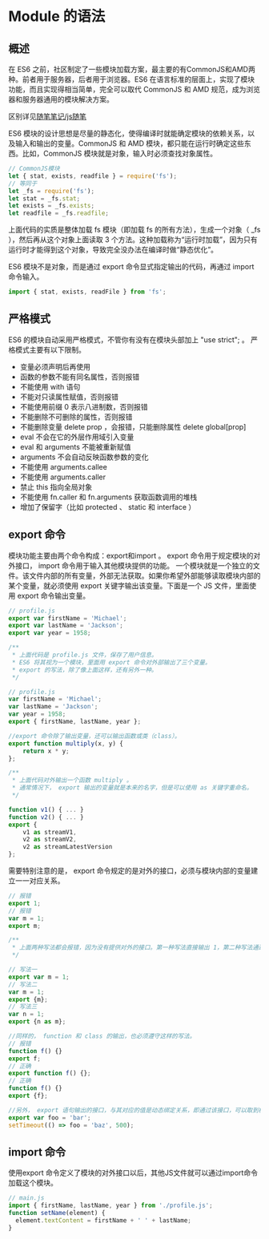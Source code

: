 # Module 的语法
## 概述
在 ES6 之前，社区制定了一些模块加载方案，最主要的有CommonJS和AMD两种。前者用于服务器，后者用于浏览器。ES6 在语言标准的层面上，实现了模块功能，而且实现得相当简单，完全可以取代 CommonJS 和 AMD 规范，成为浏览器和服务器通用的模块解决方案。

区别详见[随笔笔记/js随笔](../../notes/JS/modules.md)

ES6 模块的设计思想是尽量的静态化，使得编译时就能确定模块的依赖关系，以及输入和输出的变量。CommonJS 和 AMD 模块，都只能在运行时确定这些东西。比如，CommonJS 模块就是对象，输入时必须查找对象属性。
```js
// CommonJS模块
let { stat, exists, readfile } = require('fs');
// 等同于
let _fs = require('fs');
let stat = _fs.stat;
let exists = _fs.exists;
let readfile = _fs.readfile;
```
上面代码的实质是整体加载 fs 模块（即加载 fs 的所有方法），生成一个对象（ _fs ），然后再从这个对象上面读取 3 个方法。这种加载称为“运行时加载”，因为只有运行时才能得到这个对象，导致完全没办法在编译时做“静态优化”。

ES6 模块不是对象，而是通过 export 命令显式指定输出的代码，再通过 import 命令输入。
```js
import { stat, exists, readFile } from 'fs';
```

## 严格模式
ES6 的模块自动采用严格模式，不管你有没有在模块头部加上 "use strict"; 。
严格模式主要有以下限制。
- 变量必须声明后再使用
- 函数的参数不能有同名属性，否则报错
- 不能使用 with 语句
- 不能对只读属性赋值，否则报错
- 不能使用前缀 0 表示八进制数，否则报错
- 不能删除不可删除的属性，否则报错
- 不能删除变量 delete prop ，会报错，只能删除属性 delete global[prop]
- eval 不会在它的外层作用域引入变量
- eval 和 arguments 不能被重新赋值
- arguments 不会自动反映函数参数的变化
- 不能使用 arguments.callee
- 不能使用 arguments.caller
- 禁止 this 指向全局对象
- 不能使用 fn.caller 和 fn.arguments 获取函数调用的堆栈
- 增加了保留字（比如 protected 、 static 和 interface ）

## export 命令
模块功能主要由两个命令构成：export和import 。 export 命令用于规定模块的对外接口， import 命令用于输入其他模块提供的功能。
一个模块就是一个独立的文件。该文件内部的所有变量，外部无法获取。如果你希望外部能够读取模块内部的某个变量，就必须使用 export 关键字输出该变量。下面是一个 JS 文件，里面使用 export 命令输出变量。
```js
// profile.js
export var firstName = 'Michael';
export var lastName = 'Jackson';
export var year = 1958;

/**
 * 上面代码是 profile.js 文件，保存了用户信息。
 * ES6 将其视为一个模块，里面用 export 命令对外部输出了三个变量。
 * export 的写法，除了像上面这样，还有另外一种。
 */

// profile.js
var firstName = 'Michael';
var lastName = 'Jackson';
var year = 1958;
export { firstName, lastName, year };

//export 命令除了输出变量，还可以输出函数或类（class）。
export function multiply(x, y) {
    return x * y;
};

/**
 * 上面代码对外输出一个函数 multiply 。
 * 通常情况下， export 输出的变量就是本来的名字，但是可以使用 as 关键字重命名。
 */

function v1() { ... }
function v2() { ... }
export {
    v1 as streamV1,
    v2 as streamV2,
    v2 as streamLatestVersion
};
```
需要特别注意的是， export 命令规定的是对外的接口，必须与模块内部的变量建立一一对应关系。
```js
// 报错
export 1;
// 报错
var m = 1;
export m;

/**
 * 上面两种写法都会报错，因为没有提供对外的接口。第一种写法直接输出 1，第二种写法通过变量 m ，还是直接输出 1。 1 只是一个值，不是接口。正确的写法是下面这样。
 */

// 写法一
export var m = 1;
// 写法二
var m = 1;
export {m};
// 写法三
var n = 1;
export {n as m};

//同样的， function 和 class 的输出，也必须遵守这样的写法。
// 报错
function f() {}
export f;
// 正确
export function f() {};
// 正确
function f() {}
export {f};

//另外， export 语句输出的接口，与其对应的值是动态绑定关系，即通过该接口，可以取到模块内部实时的值。
export var foo = 'bar';
setTimeout(() => foo = 'baz', 500);
```
##  import 命令
使用export 命令定义了模块的对外接口以后，其他JS文件就可以通过import命令加载这个模块。
```js
// main.js
import { firstName, lastName, year } from './profile.js';
function setName(element) {
  element.textContent = firstName + ' ' + lastName;
}
```
